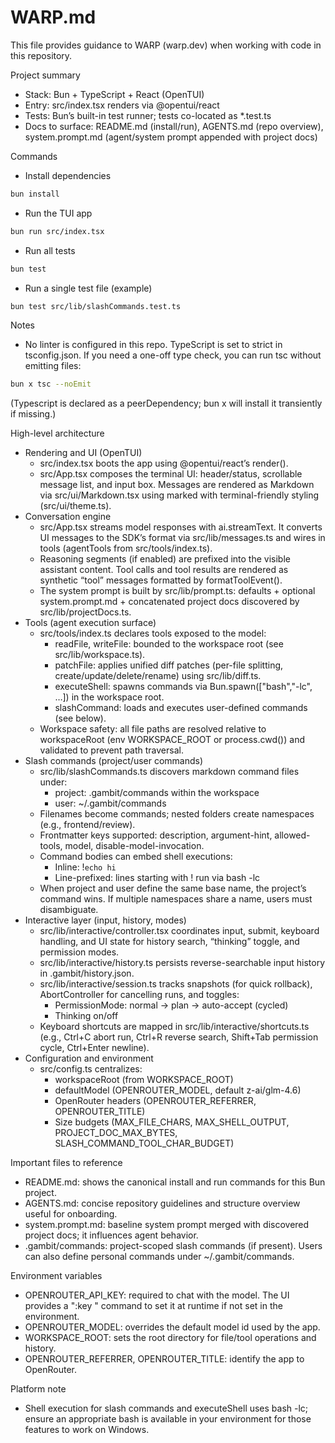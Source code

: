 # WARP.md

This file provides guidance to WARP (warp.dev) when working with code in this repository.

Project summary
- Stack: Bun + TypeScript + React (OpenTUI)
- Entry: src/index.tsx renders <App /> via @opentui/react
- Tests: Bun’s built-in test runner; tests co-located as *.test.ts
- Docs to surface: README.md (install/run), AGENTS.md (repo overview), system.prompt.md (agent/system prompt appended with project docs)

Commands
- Install dependencies
```sh path=null start=null
bun install
```
- Run the TUI app
```sh path=null start=null
bun run src/index.tsx
```
- Run all tests
```sh path=null start=null
bun test
```
- Run a single test file (example)
```sh path=null start=null
bun test src/lib/slashCommands.test.ts
```
Notes
- No linter is configured in this repo. TypeScript is set to strict in tsconfig.json. If you need a one-off type check, you can run tsc without emitting files:
```sh path=null start=null
bun x tsc --noEmit
```
(Typescript is declared as a peerDependency; bun x will install it transiently if missing.)

High-level architecture
- Rendering and UI (OpenTUI)
  - src/index.tsx boots the app using @opentui/react’s render().
  - src/App.tsx composes the terminal UI: header/status, scrollable message list, and input box. Messages are rendered as Markdown via src/ui/Markdown.tsx using marked with terminal-friendly styling (src/ui/theme.ts).
- Conversation engine
  - src/App.tsx streams model responses with ai.streamText. It converts UI messages to the SDK’s format via src/lib/messages.ts and wires in tools (agentTools from src/tools/index.ts).
  - Reasoning segments (if enabled) are prefixed into the visible assistant content. Tool calls and tool results are rendered as synthetic “tool” messages formatted by formatToolEvent().
  - The system prompt is built by src/lib/prompt.ts: defaults + optional system.prompt.md + concatenated project docs discovered by src/lib/projectDocs.ts.
- Tools (agent execution surface)
  - src/tools/index.ts declares tools exposed to the model:
    - readFile, writeFile: bounded to the workspace root (see src/lib/workspace.ts).
    - patchFile: applies unified diff patches (per-file splitting, create/update/delete/rename) using src/lib/diff.ts.
    - executeShell: spawns commands via Bun.spawn(["bash","-lc", …]) in the workspace root.
    - slashCommand: loads and executes user-defined commands (see below).
  - Workspace safety: all file paths are resolved relative to workspaceRoot (env WORKSPACE_ROOT or process.cwd()) and validated to prevent path traversal.
- Slash commands (project/user commands)
  - src/lib/slashCommands.ts discovers markdown command files under:
    - project: .gambit/commands within the workspace
    - user: ~/.gambit/commands
  - Filenames become commands; nested folders create namespaces (e.g., frontend/review).
  - Frontmatter keys supported: description, argument-hint, allowed-tools, model, disable-model-invocation.
  - Command bodies can embed shell executions:
    - Inline: !`echo hi`
    - Line-prefixed: lines starting with ! run via bash -lc
  - When project and user define the same base name, the project’s command wins. If multiple namespaces share a name, users must disambiguate.
- Interactive layer (input, history, modes)
  - src/lib/interactive/controller.tsx coordinates input, submit, keyboard handling, and UI state for history search, “thinking” toggle, and permission modes.
  - src/lib/interactive/history.ts persists reverse-searchable input history in .gambit/history.json.
  - src/lib/interactive/session.ts tracks snapshots (for quick rollback), AbortController for cancelling runs, and toggles:
    - PermissionMode: normal → plan → auto-accept (cycled)
    - Thinking on/off
  - Keyboard shortcuts are mapped in src/lib/interactive/shortcuts.ts (e.g., Ctrl+C abort run, Ctrl+R reverse search, Shift+Tab permission cycle, Ctrl+Enter newline).
- Configuration and environment
  - src/config.ts centralizes:
    - workspaceRoot (from WORKSPACE_ROOT)
    - defaultModel (OPENROUTER_MODEL, default z-ai/glm-4.6)
    - OpenRouter headers (OPENROUTER_REFERRER, OPENROUTER_TITLE)
    - Size budgets (MAX_FILE_CHARS, MAX_SHELL_OUTPUT, PROJECT_DOC_MAX_BYTES, SLASH_COMMAND_TOOL_CHAR_BUDGET)

Important files to reference
- README.md: shows the canonical install and run commands for this Bun project.
- AGENTS.md: concise repository guidelines and structure overview useful for onboarding.
- system.prompt.md: baseline system prompt merged with discovered project docs; it influences agent behavior.
- .gambit/commands: project-scoped slash commands (if present). Users can also define personal commands under ~/.gambit/commands.

Environment variables
- OPENROUTER_API_KEY: required to chat with the model. The UI provides a ":key <token>" command to set it at runtime if not set in the environment.
- OPENROUTER_MODEL: overrides the default model id used by the app.
- WORKSPACE_ROOT: sets the root directory for file/tool operations and history.
- OPENROUTER_REFERRER, OPENROUTER_TITLE: identify the app to OpenRouter.

Platform note
- Shell execution for slash commands and executeShell uses bash -lc; ensure an appropriate bash is available in your environment for those features to work on Windows.
